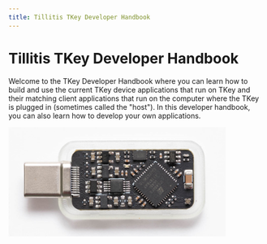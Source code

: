```yaml
---
title: Tillitis TKey Developer Handbook
---
```


# Tillitis TKey Developer Handbook

Welcome to the TKey Developer Handbook where you can learn how to
build and use the current TKey device applications that run on TKey
and their matching client applications that run on the computer where
the TKey is plugged in (sometimes called the "host"). In this
developer handbook, you can also learn how to develop your own
applications.

<img src="images/mta1-usb-v1.jpg" alt="a TKey" title="a TKey" width="85%">
